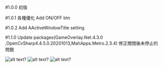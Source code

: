#1.0.0
初版

#1.0.1
各種優化
Add ON/OFF btn

#1.0.2
Add AActiveWindowTitle setting

#1.1.0
Update packages(GameOverlay.Net.4.3.0 ,OpenCvSharp4.4.5.0.20201013,MahApps.Metro.2.3.4)
修正關閉後未停止的問題


![alt text?]( https://github.com/gemilepus/ScriptTool/blob/master/test.png)
![alt text?](https://github.com/gemilepus/ScriptTool/blob/master/Cover-2.png)
![alt text?](https://github.com/gemilepus/Script_Lite/blob/master/cover.png)
